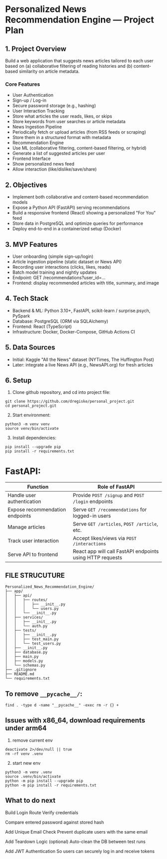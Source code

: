 # Personalized News Recommendation Engine — Project Plan

## 1. Project Overview

Build a web application that suggests news articles tailored to each user based on (a) collaborative filtering of reading histories and (b) content-based similarity on article metadata.

### Core Features
- User Authentication
- Sign-up / Log-in
- Secure password storage (e.g., hashing)
- User Interaction Tracking
- Store what articles the user reads, likes, or skips
- Store keywords from user searches or article metadata
- News Ingestion Pipeline
- Periodically fetch or upload articles (from RSS feeds or scraping)
- Store them in a structured format with metadata
- Recommendation Engine
- Use ML (collaborative filtering, content-based filtering, or hybrid)
- Generate a list of suggested articles per user
- Frontend Interface
- Show personalized news feed
- Allow interaction (like/dislike/save/share)

## 2. Objectives
- Implement both collaborative and content-based recommendation models
- Expose a Python API (FastAPI) serving recommendations
- Build a responsive frontend (React) showing a personalized "For You" feed
- Store data in PostgreSQL and optimize queries for performance
- Deploy end-to-end in a containerized setup (Docker)

## 3. MVP Features
- User onboarding (simple sign-up/login)
- Article ingestion pipeline (static dataset or News API)
- Recording user interactions (clicks, likes, reads)
- Batch model training and nightly updates
- Endpoint: GET /recommendations?user_id=...
- Frontend: display recommended articles with title, summary, and image

## 4. Tech Stack
- Backend & ML: Python 3.10+, FastAPI, scikit-learn / surprise.psych, PySpark
- Database: PostgreSQL (ORM via SQLAlchemy)
- Frontend: React (TypeScript)
- Infrastructure: Docker, Docker-Compose, GitHub Actions CI

## 5. Data Sources
- Initial: Kaggle "All the News" dataset (NYTimes, The Huffington Post)
- Later: integrate a live News API (e.g., NewsAPI.org) for fresh articles

## 6. Setup
1) Clone github repository, and cd into project file:
```
git clone https://github.com/dregiske/personal_project.git
cd personal_project.git
```

2) Start environment:
```
python3 -m venv venv
source venv/bin/activate
```

3) Install dependencies:
```
pip install --upgrade pip
pip install -r requirements.txt
```


# FastAPI:
| Function                        | Role of FastAPI                                           |
| ------------------------------- | --------------------------------------------------------- |
| Handle user authentication      | Provide `POST /signup` and `POST /login` endpoints        |
| Expose recommendation endpoints | Serve `GET /recommendations` for logged-in users          |
| Manage articles                 | Serve `GET /articles`, `POST /article`, etc.              |
| Track user interaction          | Accept likes/views via `POST /interactions`               |
| Serve API to frontend           | React app will call FastAPI endpoints using HTTP requests |


## FILE STRUCUTURE
```
Personalized_News_Recommendation_Engine/
├── app/
│	├── api/
│	│	├── routes/
│	│	│	├── __init__.py
│	│	│	└── users.py
│	│	└── __init__.py
│	├── services/
│	│	├── __init__.py
│	│	└── auth.py
│   ├── tests/
│   │   ├── __init__.py
│   │   ├── test_main.py
│	│	└── test_users.py
│   ├── __init__.py
│	├── database.py
│   ├── main.py
│	├── models.py
│	└── schemas.py
├── .gitignore
├── README.md
└── requirements.txt
```

## To remove `__pycache__/`:
```
find . -type d -name "__pycache__" -exec rm -r {} +
```

## Issues with x86_64, download requirements under arm64
1) remove current env
```
deactivate 2>/dev/null || true
rm -rf venv .venv
```
2) start new env
```
python3 -m venv .venv
source .venv/bin/activate
python -m pip install --upgrade pip
python -m pip install -r requirements.txt
```


## What to do next
Build Login Route
Verify credentials

Compare entered password against stored hash

Add Unique Email Check
Prevent duplicate users with the same email

Add Teardown Logic (optional)
Auto-clean the DB between test runs

Add JWT Authentication
So users can securely log in and receive tokens